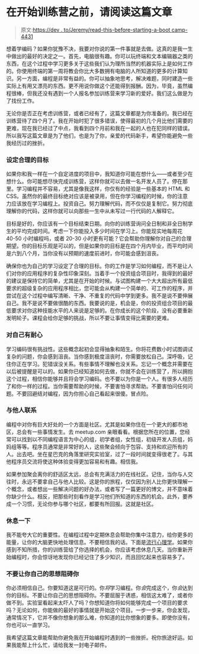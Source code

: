 # 在开始训练营之前，请阅读这篇文章

> 原文:[https://dev . to/Jeremy/read-this-before-starting-a-boot camp-4431](https://dev.to/jeremy/read-this-before-starting-a-bootcamp-4431)

想着学编码？如果你犹豫不决，我要对你说的第一件事就是去做。这真的是我一生中做出的最好的决定之一。首先，电脑很有趣。你可以玩终端和文本编辑器之类的东西，在这个过程中学习更多关于这些我们认为理所当然的机器实际上是如何工作的。你使用终端的第一周将教会你比大多数拥有电脑的人所知道的更多的计算知识。另一方面，编程是非常有益的。你可以抽象地思考，解决难题，同时建造一些实际上有用又漂亮的东西。更不用说你做这个还能得到报酬。因为，毕竟，虽然编程很棒，但我还没有遇到一个人报名参加训练营来学习新的爱好。我们这么做是为了找份工作。

无论你是否正在考虑训练营，或者已经有了，这篇文章都是为你准备的。我已经在训练营待了四个月了。我在开始时犯了很多错误，使得最初的几个月比他们需要的更难，现在我已经过了中点，我看到四个月前和我在一起的人也在犯同样的错误。所以我写这篇文章是为了他们，也是为了你，亲爱的代码新手，希望你能避免一些我经历过的挫折。

### 设定合理的目标

如果你和我一样在一个自定进度的项目中，我知道你可能在想什么——或者至少在想什么。你可能想尽快完成训练营，这样你就可以去做一名开发人员了。停在那里。学习编程并不容易，尤其是像我这样，你仅有的经验是一些基本的 HTML 和 CSS。虽然你的最终目标绝对应该是被录用，但在你学习编程的时候，你的注意力应该放在学习编程上。投资自己。努力理解代码，而不仅仅是复制它。努力彻底理解你的代码，这样你就可以向那些一生中从未写过一行代码的人解释它。

目标是好的，你应该有一个目标结束日期。向你的训练营询问全日制和非全日制学生的平均完成时间。考虑一下你能投入多少时间在学习上。你能现实地每周花 40-50 小时编程吗，或者 20-30 小时更有可能？它会帮助你理解你对自己的合理期望。你的目标乐观是可以的，但是如果你的目标是在四个月内毕业，而平均时间是六到八个月，当你没有以预期的速度前进时，你可能会感到沮丧。

确保你也为自己的学习设定了合理的目标。你的工作是学习如何编程，而不是让人们对你的应用程序的复杂性印象深刻。当着手一个投资组合项目时，我得到的最好的建议是保持它的简单，尤其是在开始的时候。与试图构建一个大大超出所有最低要求的超级复杂的应用程序相比，您可能会从构建一个简单的、可工作的程序，并尝试在这个过程中编写清晰、干净、不重复的代码中学到更多。我不是说不要伸展自己。我不是说不要做很酷的东西。我要说的是，机会是，你的投资组合项目的最低要求对你这种技能水平的人来说是足够的。在你成长的这个阶段，没有必要重新发明轮子。课程会给你足够的挑战，所以不要让事情变得比需要的更难。

### 对自己有耐心

学习编码很有挑战性。这些概念起初会显得抽象和陌生。你将花费数小时试图调试复杂的问题，你会感到沮丧。当你感到极度沮丧时，你需要放松自己。深呼吸，记住你正在学习。犯错误没关系。有些事情不理解也没关系。忘记一个概念并需要在以后被提醒是可以的。如果你已经知道如何去做，你就不会在训练营了，所以拥抱这个过程，相信你能够并且将会学习编码。也不要以为你是一个人。有很多人经历了和你一样的过程。当你需要帮助的时候，不要害怕寻求帮助。不要害怕问任何问题。不要回避结对编程，因为你担心自己看起来很傻。冒点险。

### 与他人联系

编程中对你有巨大好处的一个方面是社区。尤其是如果你住在一个更大的都市地区，总会有一些事情发生。去 meetup.com 亲眼看看。根据您所在的位置，您经常可以找到以不同编程语言为中心的组，初学者组，女性组，初级开发人员组，妈妈组等等。程序员通常是非常好的人，这些聚会倾向于包容、支持和欢迎所有的人。出去吧。坐在星巴克的角落里研究实验室，过了一段时间就变得很老了。与其他程序员交流将使这种体验变得更加容易和有趣。相信我。

如果参加聚会离你的舒适区太远，总会有充满活力的在线社区。记住，当你与人交往时，永远不要拿自己与他人比较。这是你的旅程，仅仅因为别人比你更快理解一个概念，或者想出一些解决问题的好办法，或者写了一篇更好的博文，并不意味着你缺少什么。相反，把那些时刻看作是学习他们所知道的东西的机会。此外，要养成一个习惯，无论你参与哪个社区，都要有所回报。这就是社区。

### 休息一下

我不能夸大它的重要性。在编程过程中定期休息会帮助你集中注意力，给你更多的能量，让你的大脑更快地处理信息。不要相信我的话。下面是[流行心理学](https://www.psychologytoday.com/us/blog/changepower/201704/how-do-work-breaks-help-your-brain-5-surprising-answers)。如果你感到不知所措，你的训练营给了你选择的机会，你应该考虑休息几天。当你重新开始编程时，你会惊讶地发现你已经记住了多少知识，而且回忆起来也容易多了。

### 不要让你自己的思想阻碍你

你必须相信自己。你要知道这是可行的。你*将*学习编程。你*会*完成这个，你*会*达到你的目标。不要让你自己的思想阻碍你。不要屈服于诱惑，相信这太难了，或者你做不到。实验室看起来太吓人了吗？你想知道你将如何能够完成一个项目的要求吗？无论如何，你能做的最好的事情就是开始这个项目。一步一步来，你会发现，通常情况下，它并不像你想象的那么难，你知道的比你想象的要多。即使你没有，你也可以一直学习。

我希望这篇文章能帮助你避免我在开始编程时遇到的一些挫折。祝你旅途好运。如果我能帮上什么忙，请给我发一封电子邮件。